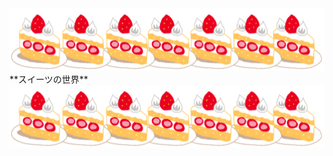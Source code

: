 
<img src="ケーキ.png" width="800" height="100"/>
**スイーツの世界**
<img src="ケーキ.png" width="800" height="100"/>
